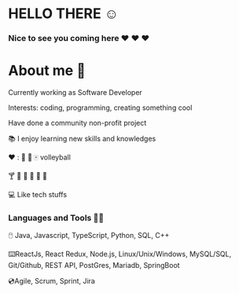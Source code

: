# HELLO THERE  :relaxed:

### Nice to see you coming here :heart: :heart: :heart:

# About me :girl:

Currently working as Software Developer

Interests: coding, programming, creating something cool 

Have done a community non-profit project


📚 I enjoy learning new skills and knowledges

:hearts: :  :bicyclist: :tennis: :mahjong: volleyball 
    
:cocktail: :sushi: :egg: :egg: :cherries: :strawberry:

💻 Like tech stuffs


### Languages and Tools ✍🏻


🖱️ Java, Javascript, TypeScript, Python, SQL, C++

⌨️ReactJs, React Redux, Node.js, Linux/Unix/Windows, MySQL/SQL, Git/Github, REST API, PostGres, Mariadb, SpringBoot 

💿Agile, Scrum, Sprint, Jira
